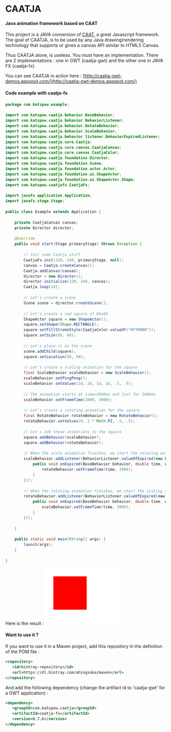 CAATJA
======

#### Java animation framework based on CAAT ####

This project is a JAVA conversion of [CAAT](https://github.com/hyperandroid/caat), a great Javascript framework.
The goal of CAATJA, is to be used by any Java drawing/rendering technology that supports or gives a canvas API similar to HTML5 Canvas.

Thus CAATJA alone, is useless. You must have an implementation.
There are 2 implementations : one in GWT (caatja-gwt) and the other one in JAVA FX (caatja-fx).

You can see CAATJA in action here : [http://caatja-gwt-demos.appspot.com/](http://caatja-gwt-demos.appspot.com/)

#### Code example with caatja-fx ####

```java
package com.katspow.example;

import com.katspow.caatja.behavior.BaseBehavior;
import com.katspow.caatja.behavior.BehaviorListener;
import com.katspow.caatja.behavior.RotateBehavior;
import com.katspow.caatja.behavior.ScaleBehavior;
import com.katspow.caatja.behavior.listener.BehaviorExpiredListener;
import com.katspow.caatja.core.Caatja;
import com.katspow.caatja.core.canvas.CaatjaCanvas;
import com.katspow.caatja.core.canvas.CaatjaColor;
import com.katspow.caatja.foundation.Director;
import com.katspow.caatja.foundation.Scene;
import com.katspow.caatja.foundation.actor.Actor;
import com.katspow.caatja.foundation.ui.ShapeActor;
import com.katspow.caatja.foundation.ui.ShapeActor.Shape;
import com.katspow.caatjafx.CaatjaFx;

import javafx.application.Application;
import javafx.stage.Stage;

public class Example extends Application {

	private CaatjaCanvas canvas;
	private Director director;

	@Override
	public void start(Stage primaryStage) throws Exception {

		// Init some Caatja stuff
		CaatjaFx.init(320, 240, primaryStage, null);
		canvas = Caatja.createCanvas();
		Caatja.addCanvas(canvas);
		director = new Director();
		director.initialize(320, 240, canvas);
		Caatja.loop(24);

		// Let's create a scene
		Scene scene = director.createScene();

		// Let's create a red square of 60x60
		ShapeActor square = new ShapeActor();
		square.setShape(Shape.RECTANGLE);
		square.setFillStrokeStyle(CaatjaColor.valueOf("#ff0000"));
		square.setSize(60, 60);

		// Let's place it on the scene
		scene.addChild(square);
		square.setLocation(50, 50);

		// Let's create a scaling animation for the square
		final ScaleBehavior scaleBehavior = new ScaleBehavior();
		scaleBehavior.setPingPong();
		scaleBehavior.setValues(1d, 2d, 1d, 2d, .5, .5);

		// The animation starts at time=2000ms and last for 3000ms
		scaleBehavior.setFrameTime(2000, 3000);

		// Let's create a rotating animation for the square
		final RotateBehavior rotateBehavior = new RotateBehavior();
		rotateBehavior.setValues(0, 2 * Math.PI, .5, .5);

		// Let's add those animations to the square
		square.addBehavior(scaleBehavior);
		square.addBehavior(rotateBehavior);

		// When the scale animation finishes, we start the rotating animation
		scaleBehavior.addListener(BehaviorListener.valueOfExpired(new BehaviorExpiredListener() {
			public void onExpired(BaseBehavior behavior, double time, Actor actor) {
				rotateBehavior.setFrameTime(time, 3000);
			}
		}));

		// When the rotating animation finishes, we start the scaling animation
		rotateBehavior.addListener(BehaviorListener.valueOfExpired(new BehaviorExpiredListener() {
			public void onExpired(BaseBehavior behavior, double time, Actor actor) {
				scaleBehavior.setFrameTime(time, 3000);
			}
		}));

	}

	public static void main(String[] args) {
		launch(args);
	}

}
```

Here is the result :
![](https://github.com/ahingsaka/caatja-gwt-demos/blob/master/caatja-gwt-demos/src/main/resources/com/katspow/caatjagwtdemos/server/quick-ex.gif)


#### Want to use it ? ####

If you want to use it in a Maven project, add this repository in the <repositories> definition of the POM file :

```xml
<repository>
   <id>bintray-repository</id>
   <url>https://dl.bintray.com/ahingsaka/maven</url>
</repository>
```

And add the following dependency (change the artifact id to 'caatja-gwt' for a GWT application) :

```xml
<dependency>
   <groupId>com.katspow.caatja</groupId>
   <artifactId>caatja-fx</artifactId>
   <version>0.7.6</version>
</dependency>
```
